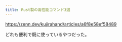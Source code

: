 ```yaml
---
title: Rust製の高性能コマンド3選
---
```


https://zenn.dev/kujirahand/articles/a6f8e58ef58489

どれも便利で既に使っているやつだった。


